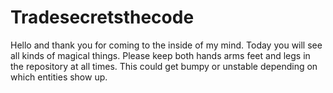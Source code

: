 # Tradesecretsthecode
Hello and thank you for coming to the inside of my mind.  Today you will see all kinds of magical things.  Please keep both hands arms feet and legs in the repository at all times.  This could get bumpy or unstable depending on which entities show up.  


